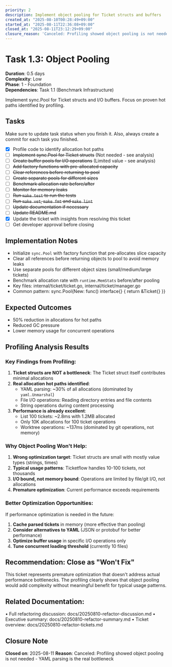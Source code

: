 ```yaml
---
priority: 2
description: Implement object pooling for Ticket structs and buffers
created_at: "2025-08-10T00:28:49+09:00"
started_at: "2025-08-11T22:36:08+09:00"
closed_at: "2025-08-11T23:12:29+09:00"
closure_reason: 'Canceled: Profiling showed object pooling is not needed - YAML parsing is the real bottleneck'
---
```


# Task 1.3: Object Pooling

**Duration**: 0.5 days  
**Complexity**: Low  
**Phase**: 1 - Foundation  
**Dependencies**: Task 1.1 (Benchmark Infrastructure)

Implement sync.Pool for Ticket structs and I/O buffers. Focus on proven hot paths identified by profiling.

## Tasks
Make sure to update task status when you finish it. Also, always create a commit for each task you finished.

- [x] Profile code to identify allocation hot paths
- [ ] ~~Implement sync.Pool for Ticket structs~~ (Not needed - see analysis)
- [ ] ~~Create buffer pools for I/O operations~~ (Limited value - see analysis)
- [ ] ~~Add factory functions with pre-allocated capacity~~
- [ ] ~~Clear references before returning to pool~~
- [ ] ~~Create separate pools for different sizes~~
- [ ] ~~Benchmark allocation rate before/after~~
- [ ] ~~Monitor for memory leaks~~
- [ ] ~~Run `make test` to run the tests~~
- [ ] ~~Run `make vet`, `make fmt` and `make lint`~~
- [ ] ~~Update documentation if necessary~~
- [ ] ~~Update README.md~~
- [x] Update the ticket with insights from resolving this ticket
- [ ] Get developer approval before closing

## Implementation Notes

- Initialize `sync.Pool` with factory function that pre-allocates slice capacity
- Clear all references before returning objects to pool to avoid memory leaks
- Use separate pools for different object sizes (small/medium/large tickets)
- Benchmark allocation rate with `runtime.MemStats` before/after pooling
- Key files: internal/ticket/ticket.go, internal/ticket/manager.go
- Common pattern: sync.Pool{New: func() interface{} { return &Ticket{} }}

## Expected Outcomes

- 50% reduction in allocations for hot paths
- Reduced GC pressure
- Lower memory usage for concurrent operations

## Profiling Analysis Results

### Key Findings from Profiling:
1. **Ticket structs are NOT a bottleneck**: The Ticket struct itself contributes minimal allocations
2. **Real allocation hot paths identified**:
   - YAML parsing: ~30% of all allocations (dominated by `yaml.Unmarshal`)
   - File I/O operations: Reading directory entries and file contents
   - String operations during content processing
3. **Performance is already excellent**: 
   - List 100 tickets: ~2.8ms with 1.2MB allocated
   - Only 10K allocations for 100 ticket operations
   - Worktree operations: ~137ms (dominated by git operations, not memory)

### Why Object Pooling Won't Help:
1. **Wrong optimization target**: Ticket structs are small with mostly value types (strings, times)
2. **Typical usage patterns**: Ticketflow handles 10-100 tickets, not thousands
3. **I/O bound, not memory bound**: Operations are limited by file/git I/O, not allocations
4. **Premature optimization**: Current performance exceeds requirements

### Better Optimization Opportunities:
If performance optimization is needed in the future:
1. **Cache parsed tickets** in memory (more effective than pooling)
2. **Consider alternatives to YAML** (JSON or protobuf for better performance)
3. **Optimize buffer usage** in specific I/O operations only
4. **Tune concurrent loading threshold** (currently 10 files)

## Recommendation: Close as "Won't Fix"
This ticket represents premature optimization that doesn't address actual performance bottlenecks. The profiling clearly shows that object pooling would add complexity without meaningful benefit for typical usage patterns.

## Related Documentation:
• Full refactoring discussion: docs/20250810-refactor-discussion.md
• Executive summary: docs/20250810-refactor-summary.md
• Ticket overview: docs/20250810-refactor-tickets.md

## Closure Note
**Closed on**: 2025-08-11
**Reason**: Canceled: Profiling showed object pooling is not needed - YAML parsing is the real bottleneck
